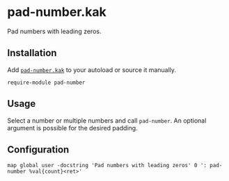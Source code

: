 # pad-number.kak

Pad numbers with leading zeros.

## Installation

Add [`pad-number.kak`](rc/pad-number.kak) to your autoload or source it manually.

``` kak
require-module pad-number
```

## Usage

Select a number or multiple numbers and call `pad-number`.
An optional argument is possible for the desired padding.

## Configuration

``` kak
map global user -docstring 'Pad numbers with leading zeros' 0 ': pad-number %val{count}<ret>'
```

[Kakoune]: https://kakoune.org
